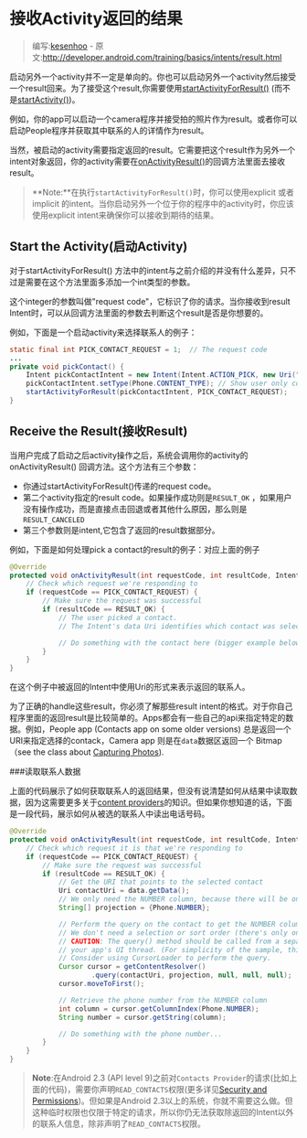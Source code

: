 # 接收Activity返回的结果

> 编写:[kesenhoo](https://github.com/kesenhoo) - 原文:<http://developer.android.com/training/basics/intents/result.html>

启动另外一个activity并不一定是单向的。你也可以启动另外一个activity然后接受一个result回来。为了接受这个result,你需要使用<a href="http://developer.android.com/reference/android/app/Activity.html#startActivityForResult(android.content.Intent, int)">startActivityForResult()</a> (而不是<a href="http://developer.android.com/reference/android/app/Activity.html#startActivity(android.content.Intent)">startActivity()</a>)。

例如，你的app可以启动一个camera程序并接受拍的照片作为result。或者你可以启动People程序并获取其中联系的人的详情作为result。

当然，被启动的activity需要指定返回的result。它需要把这个result作为另外一个intent对象返回，你的activity需要在<a href="http://developer.android.com/reference/android/app/Activity.html#onActivityResult(int, int, android.content.Intent)">onActivityResult()</a>的回调方法里面去接收result。

> **Note:**在执行`startActivityForResult()`时，你可以使用explicit 或者 implicit 的intent。当你启动另外一个位于你的程序中的activity时，你应该使用explicit intent来确保你可以接收到期待的结果。

<!-- more -->

## Start the Activity(启动Activity)
对于startActivityForResult() 方法中的intent与之前介绍的并没有什么差异，只不过是需要在这个方法里面多添加一个int类型的参数。

这个integer的参数叫做"request code"，它标识了你的请求。当你接收到result Intent时，可以从回调方法里面的参数去判断这个result是否是你想要的。

例如，下面是一个启动activity来选择联系人的例子：

```java
static final int PICK_CONTACT_REQUEST = 1;  // The request code
...
private void pickContact() {
    Intent pickContactIntent = new Intent(Intent.ACTION_PICK, new Uri("content://contacts"));
    pickContactIntent.setType(Phone.CONTENT_TYPE); // Show user only contacts w/ phone numbers
    startActivityForResult(pickContactIntent, PICK_CONTACT_REQUEST);
}
```

## Receive the Result(接收Result)
当用户完成了启动之后activity操作之后，系统会调用你的activity的onActivityResult() 回调方法。这个方法有三个参数：

* 你通过startActivityForResult()传递的request code。
* 第二个activity指定的result code。如果操作成功则是`RESULT_OK` ，如果用户没有操作成功，而是直接点击回退或者其他什么原因，那么则是`RESULT_CANCELED`
* 第三个参数则是intent,它包含了返回的result数据部分。

例如，下面是如何处理pick a contact的result的例子：对应上面的例子

```java
@Override
protected void onActivityResult(int requestCode, int resultCode, Intent data) {
    // Check which request we're responding to
    if (requestCode == PICK_CONTACT_REQUEST) {
        // Make sure the request was successful
        if (resultCode == RESULT_OK) {
            // The user picked a contact.
            // The Intent's data Uri identifies which contact was selected.

            // Do something with the contact here (bigger example below)
        }
    }
}
```

在这个例子中被返回的Intent中使用Uri的形式来表示返回的联系人。

为了正确的handle这些result，你必须了解那些result intent的格式。对于你自己程序里面的返回result是比较简单的。Apps都会有一些自己的api来指定特定的数据。例如，People app (Contacts app on some older versions) 总是返回一个URI来指定选择的contack，Camera app 则是在`data`数据区返回一个 Bitmap （see the class about [Capturing Photos](http://developer.android.com/training/camera/index.html)).

###读取联系人数据

上面的代码展示了如何获取联系人的返回结果，但没有说清楚如何从结果中读取数据，因为这需要更多关于[content providers](http://developer.android.com/guide/topics/providers/content-providers.html)的知识。但如果你想知道的话，下面是一段代码，展示如何从被选的联系人中读出电话号码。

```java
@Override
protected void onActivityResult(int requestCode, int resultCode, Intent data) {
    // Check which request it is that we're responding to
    if (requestCode == PICK_CONTACT_REQUEST) {
        // Make sure the request was successful
        if (resultCode == RESULT_OK) {
            // Get the URI that points to the selected contact
            Uri contactUri = data.getData();
            // We only need the NUMBER column, because there will be only one row in the result
            String[] projection = {Phone.NUMBER};

            // Perform the query on the contact to get the NUMBER column
            // We don't need a selection or sort order (there's only one result for the given URI)
            // CAUTION: The query() method should be called from a separate thread to avoid blocking
            // your app's UI thread. (For simplicity of the sample, this code doesn't do that.)
            // Consider using CursorLoader to perform the query.
            Cursor cursor = getContentResolver()
                    .query(contactUri, projection, null, null, null);
            cursor.moveToFirst();

            // Retrieve the phone number from the NUMBER column
            int column = cursor.getColumnIndex(Phone.NUMBER);
            String number = cursor.getString(column);

            // Do something with the phone number...
        }
    }
}
```

> **Note**:在Android 2.3 (API level 9)之前对`Contacts Provider`的请求(比如上面的代码)，需要你声明`READ_CONTACTS`权限(更多详见[Security and Permissions](http://developer.android.com/guide/topics/security/security.html))。但如果是Android 2.3以上的系统，你就不需要这么做。但这种临时权限也仅限于特定的请求，所以你仍无法获取除返回的Intent以外的联系人信息，除非声明了`READ_CONTACTS`权限。
